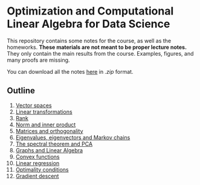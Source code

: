 # Optimization and Computational Linear Algebra for Data Science

This repository contains some notes for the course, as well as the homeworks.
**These materials are not meant to be proper lecture notes.**
They only contain the main results from the course. Examples, figures, and many proofs are missing.

You can download all the notes [here](https://github.com/leomiolane/linalg-for-ds/raw/master/notes.zip) in *.zip* format.

## Outline
1. [Vector spaces](https://github.com/leomiolane/linalg-for-ds/raw/master/lecture_01/lecture_01.pdf)
2. [Linear transformations](https://github.com/leomiolane/linalg-for-ds/raw/master/lecture_02/lecture_02.pdf)
3. [Rank](https://github.com/leomiolane/linalg-for-ds/raw/master/lecture_03/lecture_03.pdf)
4. [Norm and inner product](https://github.com/leomiolane/linalg-for-ds/raw/master/lecture_04/lecture_04.pdf)
5. [Matrices and orthogonality](https://github.com/leomiolane/linalg-for-ds/raw/master/lecture_05/lecture_05.pdf)
6. [Eigenvalues, eigenvectors and Markov chains](https://github.com/leomiolane/linalg-for-ds/raw/master/lecture_06/lecture_06.pdf)
7. [The spectral theorem and PCA](https://github.com/leomiolane/linalg-for-ds/raw/master/lecture_07/lecture_07.pdf)
8. [Graphs and Linear Algebra](https://github.com/leomiolane/linalg-for-ds/raw/master/lecture_08/lecture_08.pdf)
9. [Convex functions](https://github.com/leomiolane/linalg-for-ds/raw/master/lecture_09/lecture_09.pdf)
10. [Linear regression](https://github.com/leomiolane/linalg-for-ds/raw/master/lecture_10/lecture_10.pdf)
11. [Optimality conditions](https://github.com/leomiolane/linalg-for-ds/raw/master/lecture_11/lecture_11.pdf)
12. [Gradient descent](https://github.com/leomiolane/linalg-for-ds/raw/master/lecture_12/lecture_12.pdf)
